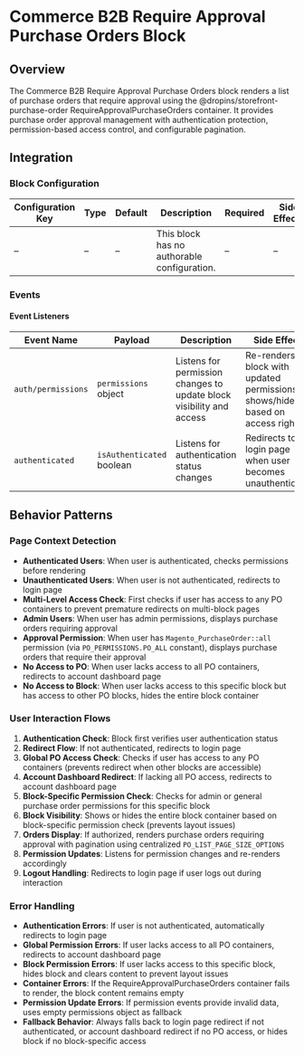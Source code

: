 # Commerce B2B Require Approval Purchase Orders Block

## Overview

The Commerce B2B Require Approval Purchase Orders block renders a list of purchase orders that require approval using the @dropins/storefront-purchase-order RequireApprovalPurchaseOrders container. It provides purchase order approval management with authentication protection, permission-based access control, and configurable pagination.

## Integration

### Block Configuration

| Configuration Key | Type | Default | Description                                 | Required | Side Effects |
| ----------------- | ---- | ------- | ------------------------------------------- | -------- | ------------ |
| –                 | –    | –       | This block has no authorable configuration. | –        | –            |

<!-- ### URL Parameters

No URL parameters directly affect this block's behavior. -->

<!-- ### Local Storage

No localStorage keys are used by this block. -->

### Events

#### Event Listeners

| Event Name         | Payload                   | Description                                                          | Side Effects                                                                      |
| ------------------ | ------------------------- | -------------------------------------------------------------------- | --------------------------------------------------------------------------------- |
| `auth/permissions` | `permissions` object      | Listens for permission changes to update block visibility and access | Re-renders the block with updated permissions, shows/hides based on access rights |
| `authenticated`    | `isAuthenticated` boolean | Listens for authentication status changes                            | Redirects to login page when user becomes unauthenticated                         |

<!-- #### Event Emitters

No events are emitted by this block. -->

## Behavior Patterns

### Page Context Detection

- **Authenticated Users**: When user is authenticated, checks permissions before rendering
- **Unauthenticated Users**: When user is not authenticated, redirects to login page
- **Multi-Level Access Check**: First checks if user has access to any PO containers to prevent premature redirects on multi-block pages
- **Admin Users**: When user has admin permissions, displays purchase orders requiring approval
- **Approval Permission**: When user has `Magento_PurchaseOrder::all` permission (via `PO_PERMISSIONS.PO_ALL` constant), displays purchase orders that require their approval
- **No Access to PO**: When user lacks access to all PO containers, redirects to account dashboard page
- **No Access to Block**: When user lacks access to this specific block but has access to other PO blocks, hides the entire block container

### User Interaction Flows

1. **Authentication Check**: Block first verifies user authentication status
2. **Redirect Flow**: If not authenticated, redirects to login page
3. **Global PO Access Check**: Checks if user has access to any PO containers (prevents redirect when other blocks are accessible)
4. **Account Dashboard Redirect**: If lacking all PO access, redirects to account dashboard page
5. **Block-Specific Permission Check**: Checks for admin or general purchase order permissions for this specific block
6. **Block Visibility**: Shows or hides the entire block container based on block-specific permission check (prevents layout issues)
7. **Orders Display**: If authorized, renders purchase orders requiring approval with pagination using centralized `PO_LIST_PAGE_SIZE_OPTIONS`
8. **Permission Updates**: Listens for permission changes and re-renders accordingly
9. **Logout Handling**: Redirects to login page if user logs out during interaction

### Error Handling

- **Authentication Errors**: If user is not authenticated, automatically redirects to login page
- **Global Permission Errors**: If user lacks access to all PO containers, redirects to account dashboard page
- **Block Permission Errors**: If user lacks access to this specific block, hides block and clears content to prevent layout issues
- **Container Errors**: If the RequireApprovalPurchaseOrders container fails to render, the block content remains empty
- **Permission Update Errors**: If permission events provide invalid data, uses empty permissions object as fallback
- **Fallback Behavior**: Always falls back to login page redirect if not authenticated, or account dashboard redirect if no PO access, or hides block if no block-specific access
